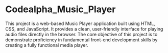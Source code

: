 # Codealpha_Music_Player
This project is a web-based Music Player application built using HTML, CSS, and JavaScript. It provides a clean, user-friendly interface for playing audio files directly in the browser.  The core objective of this project is to demonstrate proficiency in fundamental front-end development skills by creating a fully functional media player.
